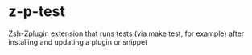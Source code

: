 # z-p-test
Zsh-Zplugin extension that runs tests (via make test, for example) after installing and updating a plugin or snippet
